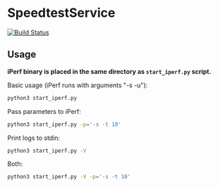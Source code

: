 # SpeedtestService
[![Build Status](https://github.com/aranhid/SpeedtestService/workflows/Build%20iPerf/badge.svg)](https://github.com/aranhid/SpeedtestService/actions)
## Usage

**iPerf binary is placed in the same directory as `start_iperf.py` script.**

Basic usage (iPerf runs with arguments "-s -u"):
```bash
python3 start_iperf.py 
```
Pass parameters to iPerf:
```bash
python3 start_iperf.py -p='-s -t 10'
```
Print logs to stdin:
```bash
python3 start_iperf.py -V 
```
Both:
```bash
python3 start_iperf.py -V -p='-s -t 10'
```
